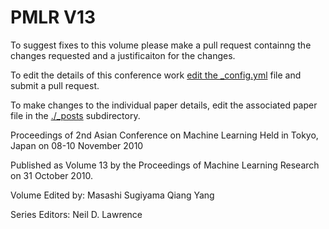 # PMLR V13

To suggest fixes to this volume please make a pull request containng the changes requested and a justificaiton for the changes.

To edit the details of this conference work [edit the _config.yml](./_config.yml) file and submit a pull request.

To make changes to the individual paper details, edit the associated paper file in the [./_posts](./_posts) subdirectory.

Proceedings of 2nd Asian Conference on Machine Learning
  Held in Tokyo, Japan on 08-10 November 2010

Published as Volume 13 by the Proceedings of Machine Learning Research on 31 October 2010.

Volume Edited by:
  Masashi Sugiyama
  Qiang Yang

Series Editors:
  Neil D. Lawrence
